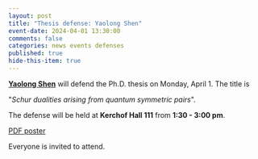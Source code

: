 ```yaml
---
layout: post
title: "Thesis defense: Yaolong Shen"
event-date: 2024-04-01 13:30:00
comments: false
categories: news events defenses
published: true
hide-this-item: true
---
```


[**Yaolong Shen**](https://sites.google.com/virginia.edu/yaolongshen) will defend the Ph.D. thesis on Monday, April 1. The title is 

"_Schur dualities arising from quantum symmetric pairs_".

The defense will be held at **Kerchof Hall 111** from **1:30 - 3:00 pm**.

[PDF poster]({{site.url}}/PDFs/Yaolong_Shen.pdf)

Everyone is invited to attend.